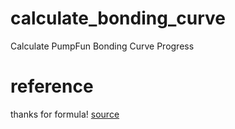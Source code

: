 # calculate_bonding_curve
Calculate PumpFun Bonding Curve Progress

# reference
thanks for formula! [source](https://solana.stackexchange.com/a/20055)
